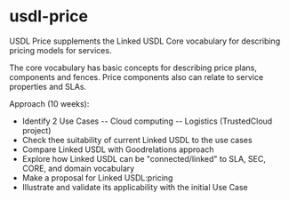 usdl-price
==========

USDL Price supplements the Linked USDL Core vocabulary for describing pricing models for services. 

The core vocabulary has basic concepts for describing price plans, components and fences.
Price components also can relate to service properties and SLAs.

Approach (10 weeks):
- Identify 2 Use Cases
-- Cloud computing
-- Logistics (TrustedCloud project)
- Check thee suitability of current Linked USDL to the use cases
- Compare Linked USDL with Goodrelations approach
- Explore how Linked USDL can be "connected/linked" to SLA, SEC, CORE, and domain vocabulary
- Make a proposal for Linked USDL:pricing
- Illustrate and validate its applicability with the initial Use Case 
